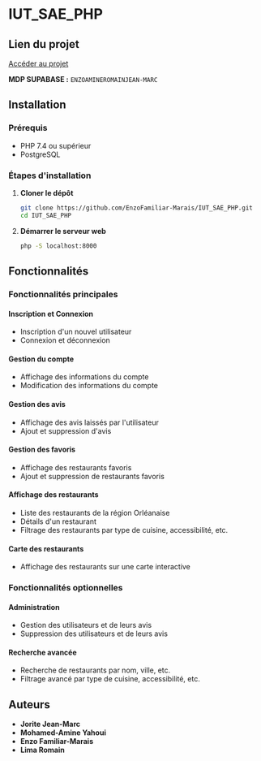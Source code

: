 # IUT_SAE_PHP

## Lien du projet
[Accéder au projet](https://drive.google.com/file/d/1yWPntWR6Tiu30LsabS40O0C57CepPf1v/view?usp=sharing)

**MDP SUPABASE :** `ENZOAMINEROMAINJEAN-MARC`

## Installation

### Prérequis

- PHP 7.4 ou supérieur
- PostgreSQL

### Étapes d'installation

1. **Cloner le dépôt**

   ```bash
   git clone https://github.com/EnzoFamiliar-Marais/IUT_SAE_PHP.git
   cd IUT_SAE_PHP
   ```

2. **Démarrer le serveur web**

   ```bash
   php -S localhost:8000
   ```

## Fonctionnalités

### Fonctionnalités principales

#### Inscription et Connexion
- Inscription d'un nouvel utilisateur
- Connexion et déconnexion

#### Gestion du compte
- Affichage des informations du compte
- Modification des informations du compte

#### Gestion des avis
- Affichage des avis laissés par l'utilisateur
- Ajout et suppression d'avis

#### Gestion des favoris
- Affichage des restaurants favoris
- Ajout et suppression de restaurants favoris

#### Affichage des restaurants
- Liste des restaurants de la région Orléanaise
- Détails d'un restaurant
- Filtrage des restaurants par type de cuisine, accessibilité, etc.

#### Carte des restaurants
- Affichage des restaurants sur une carte interactive

### Fonctionnalités optionnelles

#### Administration
- Gestion des utilisateurs et de leurs avis
- Suppression des utilisateurs et de leurs avis

#### Recherche avancée
- Recherche de restaurants par nom, ville, etc.
- Filtrage avancé par type de cuisine, accessibilité, etc.

## Auteurs
- **Jorite Jean-Marc**
- **Mohamed-Amine Yahoui**
- **Enzo Familiar-Marais**
- **Lima Romain**

